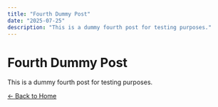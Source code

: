 ```yaml
---
title: "Fourth Dummy Post"
date: "2025-07-25"
description: "This is a dummy fourth post for testing purposes."
---
```


# Fourth Dummy Post

This is a dummy fourth post for testing purposes.


[← Back to Home]()